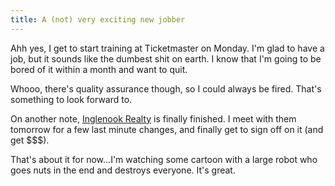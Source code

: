 ```yaml
---
title: A (not) very exciting new jobber
---
```


Ahh yes, I get to start training at Ticketmaster on Monday. I'm glad to have a
job, but it sounds like the dumbest shit on earth. I know that I'm going to be
bored of it within a month and want to quit.

Whooo, there's quality assurance though, so I could always be fired. That's
something to look forward to.

On another note, [Inglenook Realty](http://www.inglenookrealtyinc.com) is
finally finished. I meet with them tomorrow for a few last minute changes, and
finally get to sign off on it (and get $$$).

That's about it for now...I'm watching some cartoon with a large robot who
goes nuts in the end and destroys everyone. It's great.
